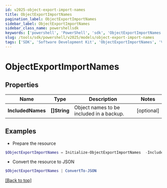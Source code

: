 ```yaml
---
id: v2025-object-export-import-names
title: ObjectExportImportNames
pagination_label: ObjectExportImportNames
sidebar_label: ObjectExportImportNames
sidebar_class_name: powershellsdk
keywords: ['powershell', 'PowerShell', 'sdk', 'ObjectExportImportNames', 'V2025ObjectExportImportNames'] 
slug: /tools/sdk/powershell/v2025/models/object-export-import-names
tags: ['SDK', 'Software Development Kit', 'ObjectExportImportNames', 'V2025ObjectExportImportNames']
---
```



# ObjectExportImportNames

## Properties

Name | Type | Description | Notes
------------ | ------------- | ------------- | -------------
**IncludedNames** | **[]String** | Object names to be included in a backup. | [optional] 

## Examples

- Prepare the resource
```powershell
$ObjectExportImportNames = Initialize-ObjectExportImportNames  -IncludedNames null
```

- Convert the resource to JSON
```powershell
$ObjectExportImportNames | ConvertTo-JSON
```


[[Back to top]](#) 

